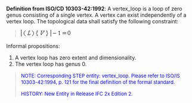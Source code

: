 ﻿**Definition from ISO/CD 10303-42:1992**: A vertex_loop is a loop of zero genus consisting of a single vertex. A vertex can exist independently of a vertex loop. The topological data shall satisfy the following constraint:

> ![Image](../../../../../../figures/ifcvertexloop-math1.gif)

Informal propositions:

1. A vertex loop has zero extent and dimensionality.
2. The vertex loop has genus 0.

> <font color="#0000FF" size="-1">NOTE: Corresponding STEP entity:
		  vertex_loop. Please refer to ISO/IS 10303-42:1994, p. 121 for the final
		  definition of the formal standard. </font>
> 
> <font color="#0000FF" size="-1"> HISTORY: New Entity in Release IFC 2x
		  Edition 2. </font>
>
